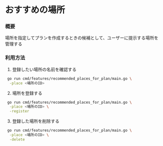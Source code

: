 # おすすめの場所
### 概要
場所を指定してプランを作成するときの候補として、ユーザーに提示する場所を管理する

### 利用方法
1. 登録したい場所の名前を確認する
```sh
 go run cmd/features/recommended_places_for_plan/main.go \
  -place <場所のID> 
```

2. 場所を登録する
```sh
 go run cmd/features/recommended_places_for_plan/main.go \
  -place <場所のID> \
  -register 
```

3. 登録した場所を削除する
```sh
 go run cmd/features/recommended_places_for_plan/main.go \
  -place <場所のID> \
  -delete 
```